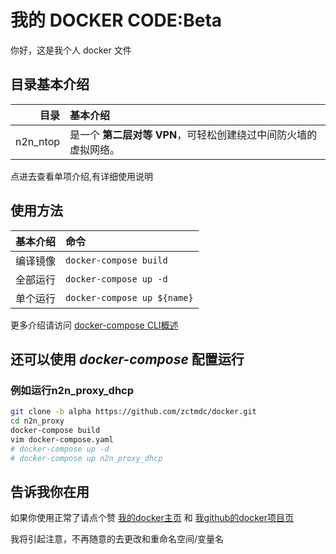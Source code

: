 # 我的 DOCKER CODE:Beta

你好，这是我个人 docker 文件

## 目录基本介绍

|目录|基本介绍|
|---:|:---|
|n2n_ntop|是一个 **第二层对等 VPN**，可轻松创建绕过中间防火墙的虚拟网络。|

点进去查看单项介绍,有详细使用说明

## 使用方法

|基本介绍|命令|
|---:|:---|
|编译镜像|`docker-compose build` |
|全部运行|`docker-compose up -d` |
|单个运行|`docker-compose up ${name}`   |

更多介绍请访问 [docker-compose CLI概述][Overview of docker-compose CLI]

## 还可以使用 *docker-compose* 配置运行

### 例如运行n2n_proxy_dhcp

```bash
git clone -b alpha https://github.com/zctmdc/docker.git
cd n2n_proxy
docker-compose build
vim docker-compose.yaml
# docker-compose up -d
# docker-compose up n2n_proxy_dhcp
```

## 告诉我你在用

如果你使用正常了请点个赞
[我的docker主页][zctmdc—docker] 和 [我github的docker项目页][zctmdc—github]

我将引起注意，不再随意的去更改和重命名空间/变量名

[zctmdc—docker]: https://hub.docker.com/u/zctmdc "我的docker主页"
[zctmdc—github]: https://github.com/zctmdc/docker.git "我github的docker项目页"
[Overview of docker-compose CLI]: https://docs.docker.com/compose/reference/overview/ "docker-compose CLI概述"
